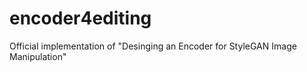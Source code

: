 # encoder4editing
Official implementation of "Desinging an Encoder for StyleGAN Image Manipulation"
